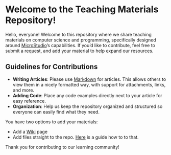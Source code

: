 # Welcome to the Teaching Materials Repository!

Hello, everyone!
Welcome to this repository where we share teaching materials on computer science and programming, specifically designed around [MicroStudio](https://microstudio.dev)’s capabilities. If you’d like to contribute, feel free to submit a request, and add your material to help expand our resources.

## Guidelines for Contributions

- **Writing Articles**: Please use [Markdown](https://docs.github.com/en/get-started/writing-on-github/getting-started-with-writing-and-formatting-on-github/basic-writing-and-formatting-syntax) for articles. This allows others to view them in a nicely formatted way, with support for attachments, links, and more.
- **Adding Code**: Place any code examples directly next to your article for easy reference.
- **Organization**: Help us keep the repository organized and structured so everyone can easily find what they need.

You have two options to add your materials:

- Add a [Wiki](https://github.com/gostrobrod/MicroStudio-Teaching/wiki) page
- Add files straight to the repo. [Here](https://github.com/gostrobrod/MicroStudio-Teaching/wiki/Adding-materials-straight-to-repo) is a guide how to to that.

Thank you for contributing to our learning community!
